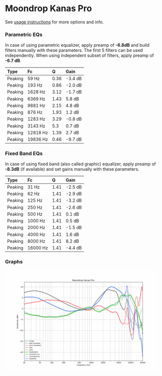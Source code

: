 # Moondrop Kanas Pro
See [usage instructions](https://github.com/jaakkopasanen/AutoEq#usage) for more options and info.

### Parametric EQs
In case of using parametric equalizer, apply preamp of **-6.8dB** and build filters manually
with these parameters. The first 5 filters can be used independently.
When using independent subset of filters, apply preamp of **-6.7 dB**.

| Type    | Fc       |    Q | Gain    |
|:--------|:---------|:-----|:--------|
| Peaking | 59 Hz    | 0.36 | -3.4 dB |
| Peaking | 193 Hz   | 0.86 | -2.0 dB |
| Peaking | 1628 Hz  | 3.12 | -1.7 dB |
| Peaking | 6369 Hz  | 1.43 | 5.8 dB  |
| Peaking | 9881 Hz  | 2.15 | 4.8 dB  |
| Peaking | 876 Hz   | 1.93 | 1.2 dB  |
| Peaking | 1283 Hz  | 3.29 | -0.8 dB |
| Peaking | 3143 Hz  | 5.3  | 0.7 dB  |
| Peaking | 12818 Hz | 1.39 | 2.7 dB  |
| Peaking | 19836 Hz | 0.46 | -9.7 dB |

### Fixed Band EQs
In case of using fixed band (also called graphic) equalizer, apply preamp of **-8.3dB**
(if available) and set gains manually with these parameters.

| Type    | Fc       |    Q | Gain    |
|:--------|:---------|:-----|:--------|
| Peaking | 31 Hz    | 1.41 | -2.5 dB |
| Peaking | 62 Hz    | 1.41 | -2.9 dB |
| Peaking | 125 Hz   | 1.41 | -3.2 dB |
| Peaking | 250 Hz   | 1.41 | -2.6 dB |
| Peaking | 500 Hz   | 1.41 | 0.1 dB  |
| Peaking | 1000 Hz  | 1.41 | 0.5 dB  |
| Peaking | 2000 Hz  | 1.41 | -1.5 dB |
| Peaking | 4000 Hz  | 1.41 | 1.6 dB  |
| Peaking | 8000 Hz  | 1.41 | 8.2 dB  |
| Peaking | 16000 Hz | 1.41 | -4.4 dB |

### Graphs
![](./Moondrop%20Kanas%20Pro.png)